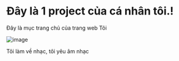 # Đây là 1 project của cá nhân tôi.!

Đây là mục trang chủ của trang web Tôi

![image](https://user-images.githubusercontent.com/94781375/169933496-4076437d-5480-4b9a-b6c7-abb32198963a.png)

Tôi làm về nhạc, tôi yêu âm nhạc
